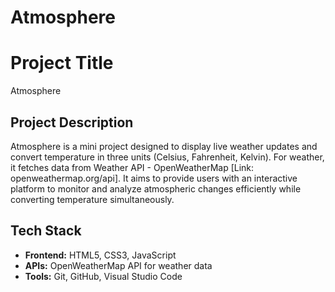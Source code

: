 # Atmosphere
# Project Title
Atmosphere

## Project Description

Atmosphere is a mini project designed to display live weather updates and convert temperature in three units (Celsius, Fahrenheit, Kelvin). For weather, it fetches data from  Weather API - OpenWeatherMap [Link: openweathermap.org/api]. It aims to provide users with an interactive platform to monitor and analyze atmospheric changes efficiently while converting temperature simultaneously.

## Tech Stack

- **Frontend:** HTML5, CSS3, JavaScript
- **APIs:** OpenWeatherMap API for weather data
- **Tools:** Git, GitHub, Visual Studio Code
